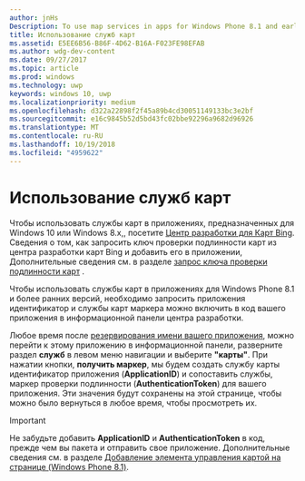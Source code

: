 ```yaml
---
author: jnHs
Description: To use map services in apps for Windows Phone 8.1 and earlier, you need a map service application ID and a token to include in your app's code. You can get this token in the Dev Center dashboard.
title: Использование служб карт
ms.assetid: E5EE6B56-B86F-4D62-B16A-F023FE98EFAB
ms.author: wdg-dev-content
ms.date: 09/27/2017
ms.topic: article
ms.prod: windows
ms.technology: uwp
keywords: windows 10, uwp
ms.localizationpriority: medium
ms.openlocfilehash: d322a22898f2f45a89b4cd30051149133bc3e2bf
ms.sourcegitcommit: e16c9845b52d5bd43fc02bbe92296a9682d96926
ms.translationtype: MT
ms.contentlocale: ru-RU
ms.lasthandoff: 10/19/2018
ms.locfileid: "4959622"
---
```

# <a name="use-map-services"></a>Использование служб карт

Чтобы использовать службы карт в приложениях, предназначенных для Windows 10 или Windows 8.x,, посетите [Центр разработки для Карт Bing](http://go.microsoft.com/fwlink/p/?LinkId=614880). Сведения о том, как запросить ключ проверки подлинности карт из центра разработки карт Bing и добавить его в приложении, Дополнительные сведения см. в разделе [запрос ключа проверки подлинности карт](../maps-and-location/authentication-key.md) . 

Чтобы использовать службы карт в приложениях для Windows Phone 8.1 и более ранних версий, необходимо запросить приложения идентификатор и службы карт маркера можно включить в код вашего приложения в информационной панели центра разработки.

Любое время после [резервирования имени вашего приложения](create-your-app-by-reserving-a-name.md), можно перейти к этому приложению в информационной панели, разверните раздел **служб** в левом меню навигации и выберите **"карты"**. При нажатии кнопки, **получить маркер**, мы будем создать службу карты идентификатор приложения (**ApplicationID**) и сопоставить службы, маркер проверки подлинности (**AuthenticationToken**) для вашего приложения. Эти значения будут сохранены на этой странице, чтобы можно было вернуться в любое время, чтобы просмотреть их.

> [!IMPORTANT]
> Не забудьте добавить **ApplicationID** и **AuthenticationToken** в код, прежде чем вы пакета и отправить свое приложение. Дополнительные сведения см. в разделе [Добавление элемента управления картой на странице (Windows Phone 8.1)](http://go.microsoft.com/fwlink/p/?LinkId=614882).

 

 




